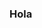 ### Hola

<!-- este será la primera roca para un proyecto de magnetismo casero, en el marco de una pequeña investigación, ojalá todo resulte bien, de ser así este proyecto será mi tesis
>